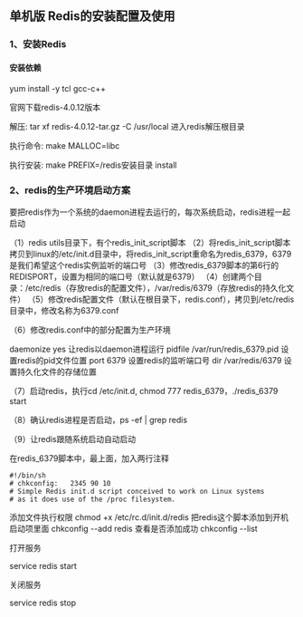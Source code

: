 ## 单机版 Redis的安装配置及使用

### 1、安装Redis

#### 安装依赖

yum install -y tcl gcc-c++

官网下载redis-4.0.12版本

解压: tar xf redis-4.0.12-tar.gz -C /usr/local 进入redis解压根目录

执行命令: make MALLOC=libc

执行安装: make PREFIX=/redis安装目录 install

### 2、redis的生产环境启动方案

要把redis作为一个系统的daemon进程去运行的，每次系统启动，redis进程一起启动

（1）redis utils目录下，有个redis_init_script脚本
（2）将redis_init_script脚本拷贝到linux的/etc/init.d目录中，将redis_init_script重命名为redis_6379，6379是我们希望这个redis实例监听的端口号
（3）修改redis_6379脚本的第6行的REDISPORT，设置为相同的端口号（默认就是6379）
（4）创建两个目录：/etc/redis（存放redis的配置文件），/var/redis/6379（存放redis的持久化文件）
（5）修改redis配置文件（默认在根目录下，redis.conf），拷贝到/etc/redis目录中，修改名称为6379.conf

（6）修改redis.conf中的部分配置为生产环境

daemonize	yes							让redis以daemon进程运行
pidfile		/var/run/redis_6379.pid 	设置redis的pid文件位置
port		6379						设置redis的监听端口号
dir 		/var/redis/6379				设置持久化文件的存储位置

（7）启动redis，执行cd /etc/init.d, chmod 777 redis_6379，./redis_6379 start

（8）确认redis进程是否启动，ps -ef | grep redis

（9）让redis跟随系统启动自动启动

在redis_6379脚本中，最上面，加入两行注释

```
#!/bin/sh
# chkconfig:   2345 90 10
# Simple Redis init.d script conceived to work on Linux systems
# as it does use of the /proc filesystem.
```

添加文件执行权限
chmod +x /etc/rc.d/init.d/redis
把redis这个脚本添加到开机启动项里面
chkconfig --add redis
查看是否添加成功
chkconfig --list

打开服务

service redis start

关闭服务

service redis stop
